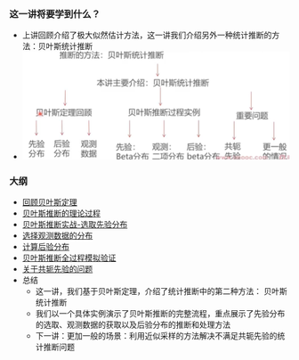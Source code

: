 ### 这一讲将要学到什么？

* 上讲回顾介绍了极大似然估计方法，这一讲我们介绍另外一种统计推断的方法：贝叶斯统计推断
* ![image-20230409164814602](readme.assets/image-20230409164814602.png)

### 大纲

* [回顾贝叶斯定理](回顾贝叶斯定理.md)
* [贝叶斯推断的理论过程](贝叶斯推断的理论过程.md)
* [贝叶斯推断实战-选取先验分布](选取先验分布.md)
* [选择观测数据的分布](选择观测数据的分布.md)
* [计算后验分布](计算后验分布.md)
* [贝叶斯推断全过程模拟验证](贝叶斯推断全过程模拟验证.md)
* [关于共轭先验的问题](关于共轭先验的问题.md)
* 总结
  * 这一讲，我们基于贝叶斯定理，介绍了统计推断中的第二种方法： 贝叶斯统计推断
  * 我们以一个具体实例演示了贝叶斯推断的完整流程，重点展示了先验分布的选取、观测数据的获取以及后验分布的推断和处理方法
  * 下一讲：更加一般的场景：利用近似采样的方法解决不满足共轭先验的统计推断问题